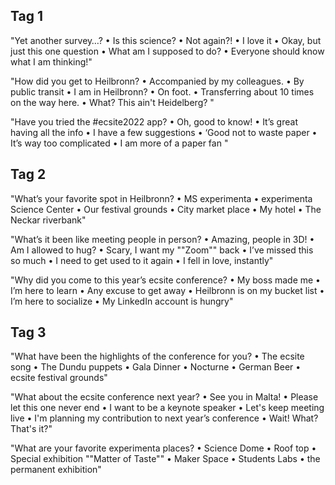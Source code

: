 
## Tag 1

"Yet another survey…?
•	Is this science?
•	Not again?!
•	I love it
•	Okay, but just this one question
•	What am I supposed to do?
•	Everyone should know what I am thinking!"

"How did you get to Heilbronn?
•	Accompanied by my colleagues.
•	By public transit
•	I am in Heilbronn?
•	On foot. 
•	Transferring about 10 times on the way here. 
•	What? This ain't Heidelberg? "

"Have you tried the #ecsite2022 app?
•	Oh, good to know!
•	It’s great having all the info
•	I have a few suggestions
•	‘Good not to waste paper
•	It’s way too complicated
•	I am more of a paper fan "


## Tag 2

"What’s your favorite spot in Heilbronn?
•	MS experimenta
•	experimenta Science Center
•	Our festival grounds
•	City market place
•	My hotel
•	The Neckar riverbank"

"What’s it been like meeting people in person?
•	Amazing, people in 3D!
•	Am I allowed to hug?
•	Scary, I want my ""Zoom"" back
•	I’ve missed this so much
•	I need to get used to it again
•	I fell in love, instantly"

"Why did you come to this year’s ecsite conference?
•	My boss made me
•	I’m here to learn
•	Any excuse to get away
•	Heilbronn is on my bucket list
•	I’m here to socialize
•	My LinkedIn account is hungry"

## Tag 3

"What have been the highlights of the conference for you?
•	The ecsite song
•	The Dundu puppets
•	Gala Dinner
•	Nocturne 
•	German Beer
•	ecsite festival grounds"

"What about the ecsite conference next year?
•	See you in Malta!
•	Please let this one never end
•	I want to be a keynote speaker
•	Let's keep meeting live
•	I'm planning my contribution to  next year’s conference 
•	Wait! What? That's it?"

"What are your favorite experimenta places?
•	Science Dome
•	Roof top
•	Special exhibition ""Matter of Taste""
•	Maker Space
•	Students Labs
•	the permanent exhibition"